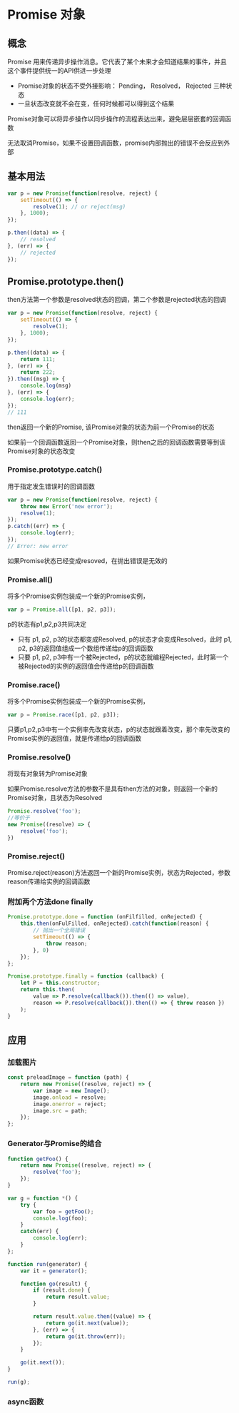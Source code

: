 # Promise 对象

## 概念

Promise 用来传递异步操作消息。它代表了某个未来才会知道结果的事件，并且这个事件提供统一的API供进一步处理

- Promise对象的状态不受外接影响： Pending， Resolved， Rejected 三种状态
- 一旦状态改变就不会在变，任何时候都可以得到这个结果

Promise对象可以将异步操作以同步操作的流程表达出来，避免层层嵌套的回调函数

无法取消Promise，如果不设置回调函数，promise内部抛出的错误不会反应到外部

## 基本用法

```js
var p = new Promise(function(resolve, reject) {
    setTimeout(() => {
        resolve(1); // or reject(msg)
    }, 1000);
});

p.then((data) => {
    // resolved
}, (err) => {
    // rejected
});
```

## Promise.prototype.then()

then方法第一个参数是resolved状态的回调，第二个参数是rejected状态的回调

```js
var p = new Promise(function(resolve, reject) {
    setTimeout(() => {
        resolve(1);
    }, 1000);
});

p.then((data) => {
	return 111;
}, (err) => {
    return 222;
}).then((msg) => {
    console.log(msg)
}, (err) => {
    console.log(err);
});
// 111
```
then返回一个新的Promise, 该Promise对象的状态为前一个Promise的状态

如果前一个回调函数返回一个Promise对象，则then之后的回调函数需要等到该Promise对象的状态改变

### Promise.prototype.catch()

用于指定发生错误时的回调函数

```js
var p = new Promise(function(resolve, reject) {
    throw new Error('new error');
    resolve(1);
});
p.catch((err) => {
    console.log(err);
});
// Error: new error
```
如果Promise状态已经变成resoved，在抛出错误是无效的

### Promise.all()

将多个Promise实例包装成一个新的Promise实例，
```js
var p = Promise.all([p1, p2, p3]);
```
p的状态有p1,p2,p3共同决定
- 只有 p1, p2, p3的状态都变成Resolved, p的状态才会变成Resolved，此时 p1, p2, p3的返回值组成一个数组传递给p的回调函数
- 只要 p1, p2, p3中有一个被Rejected，p的状态就编程Rejected，此时第一个被Rejected的实例的返回值会传递给p的回调函数

### Promise.race()

将多个Promise实例包装成一个新的Promise实例，
```js
var p = Promise.race([p1, p2, p3]);
```

只要p1,p2,p3中有一个实例率先改变状态，p的状态就跟着改变，那个率先改变的Promise实例的返回值，就是传递给p的回调函数

### Promise.resolve()

将现有对象转为Promise对象

如果Promise.resolve方法的参数不是具有then方法的对象，则返回一个新的Promise对象，且状态为Resolved
```js
Promise.resolve('foo');
//等价于
new Promise((resolve) => {
    resolve('foo');
})
```

### Promise.reject()

Promise.reject(reason)方法返回一个新的Promise实例，状态为Rejected，参数reason传递给实例的回调函数

### 附加两个方法done finally

```js
Promise.prototype.done = function (onFilfilled, onRejected) {
    this.then(onFulFilled, onRejected).catch(function(reason) {
        // 抛出一个全局错误
        setTimeout(() => {
            throw reason;
        }, 0)
    });
};

Promise.prototype.finally = function (callback) {
    let P = this.constructor;
    return this.then(
        value => P.resolve(callback()).then(() => value),
        reason => P.resolve(callback()).then(() => { throw reason })
    );
}
```

## 应用

### 加载图片

```js
const preloadImage = function (path) {
    return new Promise((resolve, reject) => {
        var image = new Image();
        image.onload = resolve;
        image.onerror = reject;
        image.src = path;
    });
};
```

### Generator与Promise的结合

```js
function getFoo() {
    return new Promise((resolve, reject) => {
        resolve('foo');
    });
}

var g = function *() {
    try {
        var foo = getFoo();
        console.log(foo);
    }
    catch(err) {
        console.log(err);
    }
};

function run(generator) {
    var it = generator();

    function go(result) {
        if (result.done) {
            return result.value;
        }

        return result.value.then((value) => {
            return go(it.next(value));
        }, (err) => {
            return go(it.throw(err));
        });
    }

    go(it.next());
}

run(g);
```

### async函数
